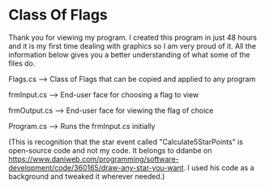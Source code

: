 # Class Of Flags
Thank you for viewing my program. I created this program in just 48 hours and it is my first time dealing with graphics so I am very proud of it. All the information below gives you a better understanding of what some of the files do.


Flags.cs --> Class of Flags that can be copied and applied to any program 

frmInput.cs --> End-user face for choosing a flag to view

frmOutput.cs --> End-user face for viewing the flag of choice

Program.cs --> Runs the frmInput.cs initially

(This is recognition that the star event called "Calculate5StarPoints" is open-source code and not my code. It belongs to ddanbe on https://www.daniweb.com/programming/software-development/code/360165/draw-any-star-you-want. I used his code as a background and tweaked it wherever needed.)
